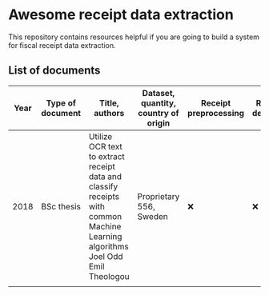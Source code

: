 # Awesome receipt data extraction

This repository contains resources helpful if you are going to build a system for fiscal receipt data extraction.

## List of documents

| Year | Type of document | Title, authors                                               | Dataset, quantity, country of origin | Receipt preprocessing | Receipt detection | Receipt localization | Receipt normalization | Text line segmentation | Optical character recognition | Semantic analysis |
| ---- | ---------------- | ------------------------------------------------------------ | ------------------------------------ | --------------------- | ----------------- | -------------------- | --------------------- | ---------------------- | ----------------------------- | ----------------- |
| 2018 | BSc thesis       | Utilize OCR text to extract receipt data and classify receipts with common Machine Learning algorithms<br />Joel Odd Emil Theologou | Proprietary<br />556, Sweden         | ❌                     | ❌                 | ❌                    | ❌                     | ❌                      | ❗                             | ✔️                 |
|      |                  |                                                              |                                      |                       |                   |                      |                       |                        |                               |                   |

